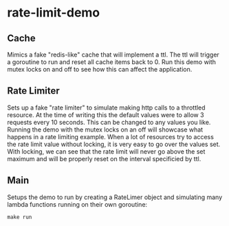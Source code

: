 # rate-limit-demo

## Cache
Mimics a fake "redis-like" cache that will implement a ttl. The ttl will trigger a goroutine to run and reset all cache items back to 0.  Run this demo with mutex locks on and off to see how this can affect the application.

## Rate Limiter
Sets up a fake "rate limiter" to simulate making http calls to a throttled resource.  At the time of writing this the default values were to allow 3 requests every 10 seconds.  This can be changed to any values you like.
Running the demo with the mutex locks on an off will showcase what happens in a rate limiting example.  When a lot of resources try to access the rate limit value without locking, it is very easy to go over the values set.
With locking, we can see that the rate limit will never go above the set maximum and will be properly reset on the interval specificied by ttl.

## Main
Setups the demo to run by creating a RateLimer object and simulating many lambda functions running on their own goroutine:
```
make run
```


